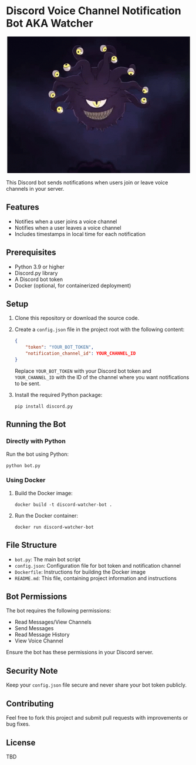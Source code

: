 # Discord Voice Channel Notification Bot AKA Watcher

<p align="center">
  <img src="watcher.gif" alt="Watcher">
</p>

This Discord bot sends notifications when users join or leave voice channels in your server.

## Features

- Notifies when a user joins a voice channel
- Notifies when a user leaves a voice channel
- Includes timestamps in local time for each notification

## Prerequisites

- Python 3.9 or higher
- Discord.py library
- A Discord bot token
- Docker (optional, for containerized deployment)

## Setup

1. Clone this repository or download the source code.

2. Create a `config.json` file in the project root with the following content:

   ```json
   {
       "token": "YOUR_BOT_TOKEN",
       "notification_channel_id": YOUR_CHANNEL_ID
   }
   ```

   Replace `YOUR_BOT_TOKEN` with your Discord bot token and `YOUR_CHANNEL_ID` with the ID of the channel where you want notifications to be sent.

3. Install the required Python package:

   ```
   pip install discord.py
   ```

## Running the Bot

### Directly with Python

Run the bot using Python:

```
python bot.py
```

### Using Docker

1. Build the Docker image:

   ```
   docker build -t discord-watcher-bot .
   ```

2. Run the Docker container:

   ```
   docker run discord-watcher-bot
   ```

## File Structure

- `bot.py`: The main bot script
- `config.json`: Configuration file for bot token and notification channel
- `Dockerfile`: Instructions for building the Docker image
- `README.md`: This file, containing project information and instructions

## Bot Permissions

The bot requires the following permissions:

- Read Messages/View Channels
- Send Messages
- Read Message History
- View Voice Channel

Ensure the bot has these permissions in your Discord server.

## Security Note

Keep your `config.json` file secure and never share your bot token publicly.

## Contributing

Feel free to fork this project and submit pull requests with improvements or bug fixes.

## License

TBD